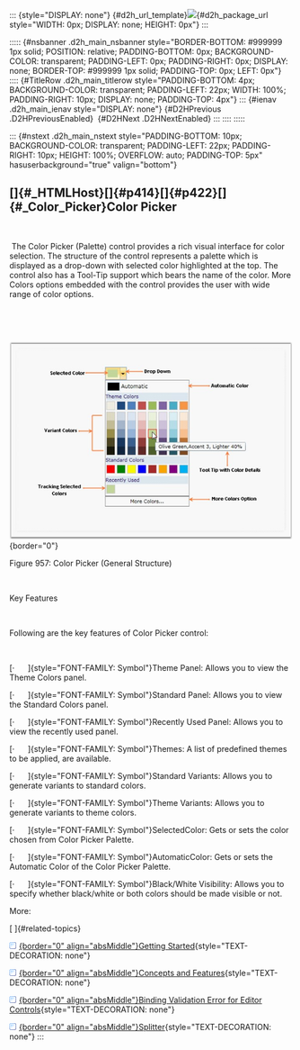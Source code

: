 ::: {style="DISPLAY: none"}
[](ms-xhelp:///?Id=d2h_url_template){#d2h_url_template}![](!package_url!){#d2h_package_url style="WIDTH: 0px; DISPLAY: none; HEIGHT: 0px"}
:::

::::: {#nsbanner .d2h_main_nsbanner style="BORDER-BOTTOM: #999999 1px solid; POSITION: relative; PADDING-BOTTOM: 0px; BACKGROUND-COLOR: transparent; PADDING-LEFT: 0px; PADDING-RIGHT: 0px; DISPLAY: none; BORDER-TOP: #999999 1px solid; PADDING-TOP: 0px; LEFT: 0px"}
:::: {#TitleRow .d2h_main_titlerow style="PADDING-BOTTOM: 4px; BACKGROUND-COLOR: transparent; PADDING-LEFT: 22px; WIDTH: 100%; PADDING-RIGHT: 10px; DISPLAY: none; PADDING-TOP: 4px"}
::: {#ienav .d2h_main_ienav style="DISPLAY: none"}
[](ms-xhelp:///?Id=d41dbb7d-6360-4fd1-8c76-e0e880821623){#D2HPrevious .D2HPreviousEnabled}  [](ms-xhelp:///?Id=92545791-1fdc-4813-959e-c2411ddd6295){#D2HNext .D2HNextEnabled}
:::
::::
:::::

::: {#nstext .d2h_main_nstext style="PADDING-BOTTOM: 10px; BACKGROUND-COLOR: transparent; PADDING-LEFT: 22px; PADDING-RIGHT: 10px; HEIGHT: 100%; OVERFLOW: auto; PADDING-TOP: 5px" hasuserbackground="true" valign="bottom"}
## []{#_HTMLHost}[]{#p414}[]{#p422}[]{#_Color_Picker}Color Picker

 

 The Color Picker (Palette) control provides a rich visual interface for color selection. The structure of the control represents a palette which is displayed as a drop-down with selected color highlighted at the top. The control also has a Tool-Tip support which bears the name of the color. More Colors options embedded with the control provides the user with wide range of color options.

 

 

![](../ImagesExt/image261_844.png){border="0"}

Figure 957: Color Picker (General Structure)

 

Key Features

 

Following are the key features of Color Picker control:

 

[·      ]{style="FONT-FAMILY: Symbol"}Theme Panel: Allows you to view the Theme Colors panel.

[·      ]{style="FONT-FAMILY: Symbol"}Standard Panel: Allows you to view the Standard Colors panel.

[·      ]{style="FONT-FAMILY: Symbol"}Recently Used Panel: Allows you to view the recently used panel.

[·      ]{style="FONT-FAMILY: Symbol"}Themes: A list of predefined themes to be applied, are available.

[·      ]{style="FONT-FAMILY: Symbol"}Standard Variants: Allows you to generate variants to standard colors.                                                        

[·      ]{style="FONT-FAMILY: Symbol"}Theme Variants: Allows you to generate variants to theme colors.

[·      ]{style="FONT-FAMILY: Symbol"}SelectedColor: Gets or sets the color chosen from Color Picker Palette.

[·      ]{style="FONT-FAMILY: Symbol"}AutomaticColor: Gets or sets the Automatic Color of the Color Picker Palette.

[·      ]{style="FONT-FAMILY: Symbol"}Black/White Visibility: Allows you to specify whether black/white or both colors should be made visible or not.

More:

[ ]{#related-topics}

[![](../button.gif){border="0" align="absMiddle"}Getting Started](ms-xhelp:///?Id=92545791-1fdc-4813-959e-c2411ddd6295){style="TEXT-DECORATION: none"}

[![](../button.gif){border="0" align="absMiddle"}Concepts and Features](ms-xhelp:///?Id=778e090b-763c-4323-8da2-864782dffda7){style="TEXT-DECORATION: none"}

[![](../button.gif){border="0" align="absMiddle"}Binding Validation Error for Editor Controls](ms-xhelp:///?Id=4cc750b1-e5e6-4432-ba27-a014c7bb4d98){style="TEXT-DECORATION: none"}

[![](../button.gif){border="0" align="absMiddle"}Splitter](ms-xhelp:///?Id=687045da-6ccf-4d61-a999-32105e3fccb8){style="TEXT-DECORATION: none"}
:::

